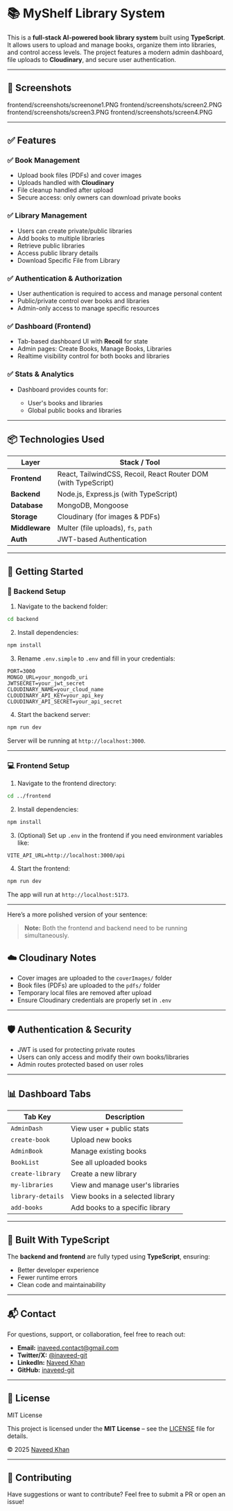 
# 📚 MyShelf Library System

This is a **full-stack AI-powered book library system** built using **TypeScript**. It allows users to upload and manage books, organize them into libraries, and control access levels. The project features a modern admin dashboard, file uploads to **Cloudinary**, and secure user authentication.

---




## 📸 Screenshots

frontend/screenshots/screenone1.PNG
frontend/screenshots/screen2.PNG
frontend/screenshots/screen3.PNG
frontend/screenshots/screen4.PNG

---

## ✅ Features

### ✅ Book Management

* Upload book files (PDFs) and cover images
* Uploads handled with **Cloudinary**
* File cleanup handled after upload
* Secure access: only owners can download private books

### ✅ Library Management

* Users can create private/public libraries
* Add books to multiple libraries
* Retrieve public libraries
* Access public library details 
* Download Specific File from Library

### ✅ Authentication & Authorization

* User authentication is required to access and manage personal content
* Public/private control over books and libraries
* Admin-only access to manage specific resources

### ✅ Dashboard (Frontend)

* Tab-based dashboard UI with **Recoil** for state
* Admin pages: Create Books, Manage Books, Libraries
* Realtime visibility control for both books and libraries

### ✅ Stats & Analytics

* Dashboard provides counts for:

  * User's books and libraries
  * Global public books and libraries

---

## 📦 Technologies Used

| Layer          | Stack / Tool                                 |
| -------------- | -------------------------------------------- |
| **Frontend**   | React, TailwindCSS, Recoil, React Router DOM (with TypeScript) |
| **Backend**    | Node.js, Express.js (with TypeScript)        |
| **Database**   | MongoDB, Mongoose                            |
| **Storage**    | Cloudinary (for images & PDFs)               |
| **Middleware** | Multer (file uploads), `fs`, `path`          |
| **Auth**       | JWT-based Authentication                     |

---

## 🚀 Getting Started

### 📁 Backend Setup

1. Navigate to the backend folder:

```bash
cd backend
```

2. Install dependencies:

```bash
npm install
```

3. Rename `.env.simple` to `.env` and fill in your credentials:

```env
PORT=3000
MONGO_URL=your_mongodb_uri
JWTSECRET=your_jwt_secret
CLOUDINARY_NAME=your_cloud_name
CLOUDINARY_API_KEY=your_api_key
CLOUDINARY_API_SECRET=your_api_secret
```

4. Start the backend server:

```bash
npm run dev
```

Server will be running at `http://localhost:3000`.

---

### 💻 Frontend Setup

1. Navigate to the frontend directory:

```bash
cd ../frontend
```

2. Install dependencies:

```bash
npm install
```

3. (Optional) Set up `.env` in the frontend if you need environment variables like:

```env
VITE_API_URL=http://localhost:3000/api
```

4. Start the frontend:

```bash
npm run dev
```

The app will run at `http://localhost:5173`.

---

Here’s a more polished version of your sentence:

> **Note:** Both the frontend and backend need to be running simultaneously.


## ☁️ Cloudinary Notes

* Cover images are uploaded to the `coverImages/` folder
* Book files (PDFs) are uploaded to the `pdfs/` folder
* Temporary local files are removed after upload
* Ensure Cloudinary credentials are properly set in `.env`

---

## 🛡️ Authentication & Security

* JWT is used for protecting private routes
* Users can only access and modify their own books/libraries
* Admin routes protected based on user roles

---

## 📊 Dashboard Tabs

| Tab Key           | Description                      |
| ----------------- | -------------------------------- |
| `AdminDash`       | View user + public stats         |
| `create-book`     | Upload new books                 |
| `AdminBook`       | Manage existing books            |
| `BookList`        | See all uploaded books           |
| `create-library`  | Create a new library             |
| `my-libraries`    | View and manage user's libraries |
| `library-details` | View books in a selected library |
| `add-books`       | Add books to a specific library  |

---

## 🧪 Built With TypeScript

The **backend and frontend** are fully typed using **TypeScript**, ensuring:

* Better developer experience
* Fewer runtime errors
* Clean code and maintainability

---


## 📬 Contact

For questions, support, or collaboration, feel free to reach out:

* **Email:** [inaveed.contact@gmail.com](mailto:inaveed.contact@gmail.com)
*  **Twitter/X:** [@inaveed-git](https://x.com/home)
* **LinkedIn:** [Naveed Khan](https://www.linkedin.com/in/naveed-khan-2479312ab/)
* **GitHub:** [inaveed-git](https://github.com/inaveed-git)

---
## 📜 License

MIT License

This project is licensed under the **MIT License** – see the [LICENSE](./LICENSE) file for details.

&copy; 2025 [Naveed Khan](https://github.com/inaveed-git)



---
## 🤝 Contributing


Have suggestions or want to contribute? Feel free to submit a PR or open an issue!